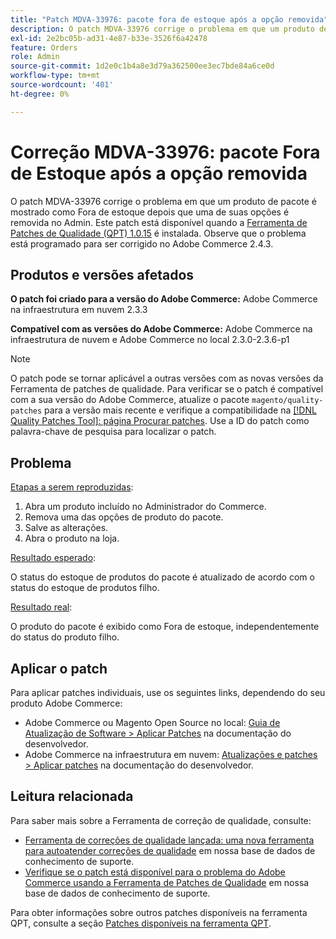 ```yaml
---
title: "Patch MDVA-33976: pacote fora de estoque após a opção removida"
description: O patch MDVA-33976 corrige o problema em que um produto de pacote é mostrado como Fora de estoque depois que uma de suas opções é removida no Admin. Este patch está disponível quando a [Ferramenta de correções de qualidade (QPT) 1.0.15](https://devdocs.magento.com/guides/v2.4/comp-mgr/patching.html#mqp) é instalada. Observe que o problema está programado para ser corrigido no Adobe Commerce 2.4.3.
exl-id: 2e2bc05b-ad31-4e87-b33e-3526f6a42478
feature: Orders
role: Admin
source-git-commit: 1d2e0c1b4a8e3d79a362500ee3ec7bde84a6ce0d
workflow-type: tm+mt
source-wordcount: '401'
ht-degree: 0%

---
```


# Correção MDVA-33976: pacote Fora de Estoque após a opção removida

O patch MDVA-33976 corrige o problema em que um produto de pacote é mostrado como Fora de estoque depois que uma de suas opções é removida no Admin. Este patch está disponível quando a [Ferramenta de Patches de Qualidade (QPT) 1.0.15](https://devdocs.magento.com/guides/v2.4/comp-mgr/patching.html#mqp) é instalada. Observe que o problema está programado para ser corrigido no Adobe Commerce 2.4.3.

## Produtos e versões afetados

**O patch foi criado para a versão do Adobe Commerce:** Adobe Commerce na infraestrutura em nuvem 2.3.3

**Compatível com as versões do Adobe Commerce:** Adobe Commerce na infraestrutura de nuvem e Adobe Commerce no local 2.3.0-2.3.6-p1

>[!NOTE]
>
>O patch pode se tornar aplicável a outras versões com as novas versões da Ferramenta de patches de qualidade. Para verificar se o patch é compatível com a sua versão do Adobe Commerce, atualize o pacote `magento/quality-patches` para a versão mais recente e verifique a compatibilidade na [[!DNL Quality Patches Tool]: página Procurar patches](https://devdocs.magento.com/quality-patches/tool.html#patch-grid). Use a ID do patch como palavra-chave de pesquisa para localizar o patch.

## Problema

<u>Etapas a serem reproduzidas</u>:

1. Abra um produto incluído no Administrador do Commerce.
1. Remova uma das opções de produto do pacote.
1. Salve as alterações.
1. Abra o produto na loja.

<u>Resultado esperado</u>:

O status do estoque de produtos do pacote é atualizado de acordo com o status do estoque de produtos filho.

<u>Resultado real</u>:

O produto do pacote é exibido como Fora de estoque, independentemente do status do produto filho.

## Aplicar o patch

Para aplicar patches individuais, use os seguintes links, dependendo do seu produto Adobe Commerce:

* Adobe Commerce ou Magento Open Source no local: [Guia de Atualização de Software > Aplicar Patches](https://devdocs.magento.com/guides/v2.4/comp-mgr/patching/mqp.html) na documentação do desenvolvedor.
* Adobe Commerce na infraestrutura em nuvem: [Atualizações e patches > Aplicar patches](https://devdocs.magento.com/cloud/project/project-patch.html) na documentação do desenvolvedor.

## Leitura relacionada

Para saber mais sobre a Ferramenta de correção de qualidade, consulte:

* [Ferramenta de correções de qualidade lançada: uma nova ferramenta para autoatender correções de qualidade](/help/announcements/adobe-commerce-announcements/magento-quality-patches-released-new-tool-to-self-serve-quality-patches.md) em nossa base de dados de conhecimento de suporte.
* [Verifique se o patch está disponível para o problema do Adobe Commerce usando a Ferramenta de Patches de Qualidade](/help/support-tools/patches-available-in-qpt-tool/check-patch-for-magento-issue-with-magento-quality-patches.md) em nossa base de dados de conhecimento de suporte.

Para obter informações sobre outros patches disponíveis na ferramenta QPT, consulte a seção [Patches disponíveis na ferramenta QPT](https://support.magento.com/hc/en-us/sections/360010506631-Patches-available-in-QPT-tool-).
